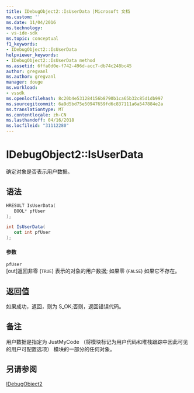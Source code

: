 ```yaml
---
title: IDebugObject2::IsUserData |Microsoft 文档
ms.custom: ''
ms.date: 11/04/2016
ms.technology:
- vs-ide-sdk
ms.topic: conceptual
f1_keywords:
- IDebugObject2::IsUserData
helpviewer_keywords:
- IDebugObject2::IsUserData method
ms.assetid: 6ffa0d0e-f742-496d-acc7-db74c248bc45
author: gregvanl
ms.author: gregvanl
manager: douge
ms.workload:
- vssdk
ms.openlocfilehash: 8c20b4e531284156b8790b1ca65b32c85d1db997
ms.sourcegitcommit: 6a9d5bd75e50947659fd6c837111a6a547884e2a
ms.translationtype: MT
ms.contentlocale: zh-CN
ms.lasthandoff: 04/16/2018
ms.locfileid: "31112280"
---
```

# <a name="idebugobject2isuserdata"></a>IDebugObject2::IsUserData
确定对象是否表示用户数据。  
  
## <a name="syntax"></a>语法  
  
```cpp  
HRESULT IsUserData(  
   BOOL* pfUser  
);  
```  
  
```csharp  
int IsUserData(  
   out int pfUser  
);  
```  
  
#### <a name="parameters"></a>参数  
 `pfUser`  
 [out]返回非零 (`TRUE`) 表示的对象的用户数据; 如果零 (`FALSE`) 如果它不存在。  
  
## <a name="return-value"></a>返回值  
 如果成功，返回，则为 S_OK;否则，返回错误代码。  
  
## <a name="remarks"></a>备注  
 用户数据是指定为 JustMyCode （将模块标记为用户代码和堆栈跟踪中因此可见的用户可配置选项） 模块的一部分的任何对象。  
  
## <a name="see-also"></a>另请参阅  
 [IDebugObject2](../../../extensibility/debugger/reference/idebugobject2.md)